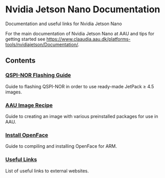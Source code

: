 # Nvidia Jetson Nano Documentation

Documentation and useful links for Nvidia Jetson Nano

For the main documentation of Nvidia Jetson Nano at AAU and tips for getting started see https://www.claaudia.aau.dk/platforms-tools/nvidiajetson/Documentation/.

## Contents

### [QSPI-NOR Flashing Guide](qspi-flash.md)
Guide to flashing QSPI-NOR in order to use ready-made JetPack ≥ 4.5 images.

### [AAU Image Recipe](image-recipe.md)
Guide to creating an image with various preinstalled packages for use in AAU.

### [Install OpenFace](install-openface.md)
Guide to compiling and installing OpenFace for ARM.

### [Useful Links](useful-links.md)
List of useful links to external websites.
